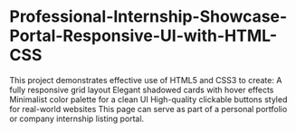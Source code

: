 # Professional-Internship-Showcase-Portal-Responsive-UI-with-HTML-CSS
This project demonstrates effective use of HTML5 and CSS3 to create:  A fully responsive grid layout  Elegant shadowed cards with hover effects  Minimalist color palette for a clean UI  High-quality clickable buttons styled for real-world websites  This page can serve as part of a personal portfolio or company internship listing portal.
